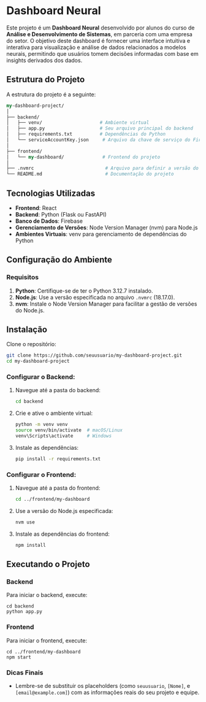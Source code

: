 # Dashboard Neural

Este projeto é um **Dashboard Neural** desenvolvido por alunos do curso de **Análise e Desenvolvimento de Sistemas**, em parceria com uma empresa do setor. O objetivo deste dashboard é fornecer uma interface intuitiva e interativa para visualização e análise de dados relacionados a modelos neurais, permitindo que usuários tomem decisões informadas com base em insights derivados dos dados.

## Estrutura do Projeto

A estrutura do projeto é a seguinte:
```perl
my-dashboard-project/
│
├── backend/
│   ├── venv/                     # Ambiente virtual
│   ├── app.py                    # Seu arquivo principal do backend
│   ├── requirements.txt          # Dependências do Python
│   └── serviceAccountKey.json     # Arquivo da chave de serviço do Firebase
│
├── frontend/
│   └── my-dashboard/              # Frontend do projeto
│
├── .nvmrc                          # Arquivo para definir a versão do Node.js
└── README.md                       # Documentação do projeto

```

## Tecnologias Utilizadas

- **Frontend**: React
- **Backend**: Python (Flask ou FastAPI)
- **Banco de Dados**: Firebase
- **Gerenciamento de Versões**: Node Version Manager (nvm) para Node.js
- **Ambientes Virtuais**: venv para gerenciamento de dependências do Python

## Configuração do Ambiente

### Requisitos

1. **Python**: Certifique-se de ter o Python 3.12.7 instalado.
2. **Node.js**: Use a versão especificada no arquivo `.nvmrc` (18.17.0).
3. **nvm**: Instale o Node Version Manager para facilitar a gestão de versões do Node.js.

## Instalação

Clone o repositório:

   ```bash
   git clone https://github.com/seuusuario/my-dashboard-project.git
   cd my-dashboard-project
   ```

### Configurar o Backend:

1. Navegue até a pasta do backend:

    ```bash 
    cd backend
    ```

2. Crie e ative o ambiente virtual:

    ```bash
    python -m venv venv
    source venv/bin/activate  # macOS/Linux
    venv\Scripts\activate     # Windows
    ```

3. Instale as dependências:

    ```bash
    pip install -r requirements.txt
    ```

### Configurar o Frontend:

1. Navegue até a pasta do frontend:

    ```bash
    cd ../frontend/my-dashboard
    ```

2. Use a versão do Node.js especificada:

    ```bash
    nvm use
    ```

3. Instale as dependências do frontend:

    ```bash
    npm install
    ```

## Executando o Projeto
### Backend
Para iniciar o backend, execute:

    cd backend
    python app.py


### Frontend
Para iniciar o frontend, execute:

    cd ../frontend/my-dashboard
    npm start

### Dicas Finais
- Lembre-se de substituir os placeholders (como `seuusuario`, `[Nome]`, e `[email@example.com]`) com as informações reais do seu projeto e equipe.
